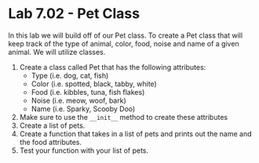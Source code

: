 # Lab 7.02 - Pet Class

In this lab we will build off of our Pet class. To create a Pet class that will keep track of the type of animal, color, food, noise and name of a given animal. We will utilize classes. 

1. Create a class called Pet that has the following attributes: 
	* Type (i.e. dog, cat, fish)
	* Color (i.e. spotted, black, tabby, white)
	* Food (i.e. kibbles, tuna, fish flakes)
	* Noise (i.e. meow, woof, bark)
	* Name (i.e. Sparky, Scooby Doo)
2. Make sure to use the `__init__` method to create these attributes
3. Create a list of pets.
4. Create a function that takes in a list of pets and prints out the name and the food attributes.
5. Test your function with your list of pets.